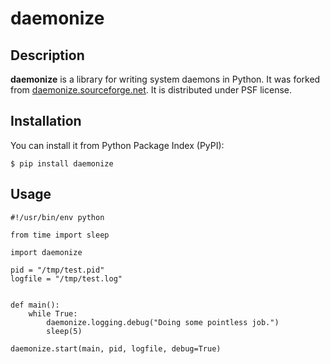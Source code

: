 # daemonize

## Description
**daemonize** is a library for writing system daemons in Python. It was forked from [daemonize.sourceforge.net](http://daemonize.sourceforge.net). It is distributed under PSF license.

## Installation
You can install it from Python Package Index (PyPI):

	$ pip install daemonize

## Usage
    #!/usr/bin/env python

    from time import sleep

    import daemonize

    pid = "/tmp/test.pid"
    logfile = "/tmp/test.log"


    def main():
        while True:
            daemonize.logging.debug("Doing some pointless job.")
            sleep(5)

    daemonize.start(main, pid, logfile, debug=True)
